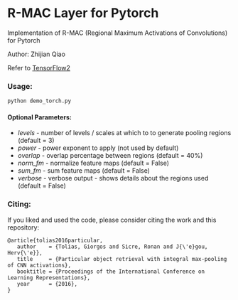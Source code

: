 # R-MAC Layer for Pytorch

Implementation of R-MAC (Regional Maximum Activations of Convolutions) for Pytorch

Author: Zhijian Qiao

Refer to [TensorFlow2](https://github.com/v-v/RMAC-TensorFlow-2.git)


### Usage:
```python
python demo_torch.py
```
#### Optional Parameters:
* _levels_ - number of levels / scales at which to to generate pooling regions (default = 3)
* _power_ - power exponent to apply (not used by default)
* _overlap_ - overlap percentage between regions (default = 40%)
* _norm_fm_ - normalize feature maps (default = False)
* _sum_fm_ - sum feature maps (default = False)
* _verbose_ - verbose output - shows details about the regions used (default = False)

### Citing:
If you liked and used the code, please consider citing the work and this repository:
```
@article{tolias2016particular,
   author    = {Tolias, Giorgos and Sicre, Ronan and J{\'e}gou, Herv{\'e}},
   title     = {Particular object retrieval with integral max-pooling of CNN activations},
   booktitle = {Proceedings of the International Conference on Learning Representations},
   year      = {2016},
}
```
